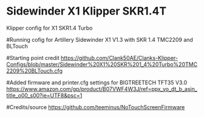 # Sidewinder X1 Klipper SKR1.4T
 Klipper config for X1 SKR1.4 Turbo

#Running cofig for Artillery Sidewinder X1 V1.3 with SKR 1.4 TMC2209 and BLTouch

#Starting point credit https://github.com/Clank50AE/Clanks-Klipper-Configs/blob/master/Sidewinder%20X1%20SKR%201_4%20Turbo%20TMC2209%20BLTouch.cfg

#Added firmware and printer.cfg settings for  BIGTREETECH TFT35 V3.0 https://www.amazon.com/gp/product/B07VWF4W3J/ref=ppx_yo_dt_b_asin_title_o00_s00?ie=UTF8&psc=1 

#Credits/source https://github.com/teeminus/NoTouchScreenFirmware